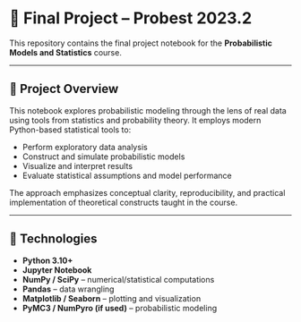# 🎲 Final Project – Probest 2023.2

This repository contains the final project notebook for the **Probabilistic Models and Statistics** course.

---

## 🧠 Project Overview

This notebook explores probabilistic modeling through the lens of real data using tools from statistics and probability theory. It employs modern Python-based statistical tools to:

- Perform exploratory data analysis
- Construct and simulate probabilistic models
- Visualize and interpret results
- Evaluate statistical assumptions and model performance

The approach emphasizes conceptual clarity, reproducibility, and practical implementation of theoretical constructs taught in the course.

---

## 🔧 Technologies

- **Python 3.10+**
- **Jupyter Notebook**
- **NumPy / SciPy** – numerical/statistical computations  
- **Pandas** – data wrangling  
- **Matplotlib / Seaborn** – plotting and visualization  
- **PyMC3 / NumPyro (if used)** – probabilistic modeling  

